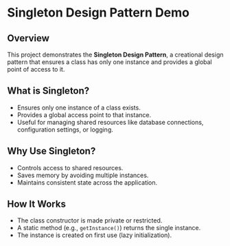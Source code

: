 # Singleton Design Pattern Demo

## Overview

This project demonstrates the **Singleton Design Pattern**, a creational design pattern that ensures a class has only one instance and provides a global point of access to it.

## What is Singleton?

- Ensures only one instance of a class exists.
- Provides a global access point to that instance.
- Useful for managing shared resources like database connections, configuration settings, or logging.

## Why Use Singleton?

- Controls access to shared resources.
- Saves memory by avoiding multiple instances.
- Maintains consistent state across the application.

## How It Works

- The class constructor is made private or restricted.
- A static method (e.g., `getInstance()`) returns the single instance.
- The instance is created on first use (lazy initialization).


